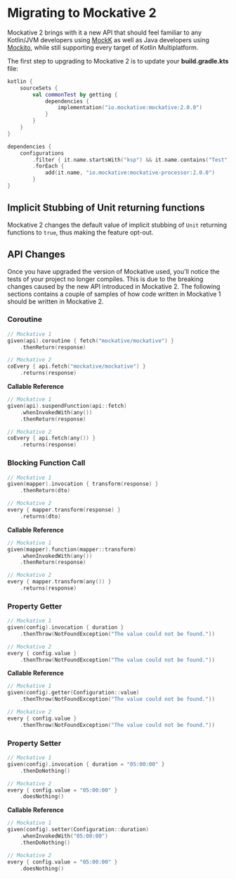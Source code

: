 # Migrating to Mockative 2

Mockative 2 brings with it a new API that should feel familiar to any Kotlin/JVM developers 
using [MockK](https://mockk.io/) as well as Java developers using 
[Mockito](https://site.mockito.org/), while still supporting every target of Kotlin Multiplatform.

The first step to upgrading to Mockative 2 is to update your **build.gradle.kts** file:

```kotlin
kotlin {
    sourceSets {
        val commonTest by getting {
            dependencies {
                implementation("io.mockative:mockative:2.0.0")
            }
        }
    }
}

dependencies {
    configurations
        .filter { it.name.startsWith("ksp") && it.name.contains("Test") }
        .forEach {
            add(it.name, "io.mockative:mockative-processor:2.0.0")
        }
}
```

## Implicit Stubbing of Unit returning functions

Mockative 2 changes the default value of implicit stubbing of `Unit` returning functions to `true`, 
thus making the feature opt-out.

## API Changes

Once you have upgraded the version of Mockative used, you'll notice the tests of your project no 
longer compiles. This is due to the breaking changes caused by the new API introduced in 
Mockative 2. The following sections contains a couple of samples of how code written in Mockative 1 
should be written in Mockative 2.

### Coroutine

```kotlin
// Mockative 1
given(api).coroutine { fetch("mockative/mockative") }
    .thenReturn(response)

// Mockative 2
coEvery { api.fetch("mockative/mockative") }
    .returns(response)
```

**Callable Reference**

```kotlin
// Mockative 1
given(api).suspendFunction(api::fetch)
    .whenInvokedWith(any())
    .thenReturn(response)

// Mockative 2
coEvery { api.fetch(any()) }
    .returns(response)
```

### Blocking Function Call

```kotlin
// Mockative 1
given(mapper).invocation { transform(response) }
    .thenReturn(dto)

// Mockative 2
every { mapper.transform(response) }
    .returns(dto)
```

**Callable Reference**

```kotlin
// Mockative 1
given(mapper).function(mapper::transform)
    .whenInvokedWith(any())
    .thenReturn(response)

// Mockative 2
every { mapper.transform(any()) }
    .returns(response)
```

### Property Getter

```kotlin
// Mockative 1
given(config).invocation { duration }
    .thenThrow(NotFoundException("The value could not be found."))

// Mockative 2
every { config.value }
    .thenThrow(NotFoundException("The value could not be found."))
```

**Callable Reference**

```kotlin
// Mockative 1
given(config).getter(Configuration::value)
    .thenThrow(NotFoundException("The value could not be found."))

// Mockative 2
every { config.value }
    .thenThrow(NotFoundException("The value could not be found."))
```

### Property Setter

```kotlin
// Mockative 1
given(config).invocation { duration = "05:00:00" }
    .thenDoNothing()

// Mockative 2
every { config.value = "05:00:00" }
    .doesNothing()
```

**Callable Reference**

```kotlin
// Mockative 1
given(config).setter(Configuration::duration)
    .whenInvokedWith("05:00:00")
    .thenDoNothing()

// Mockative 2
every { config.value = "05:00:00" }
    .doesNothing()
```
